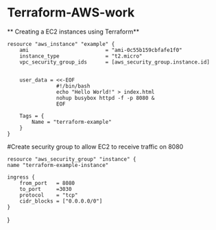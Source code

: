 # Terraform-AWS-work

** Creating a EC2 instances using Terraform**

    resource "aws_instance" "example" {
        ami                         = "ami-0c55b159cbfafe1f0"
        instance_type               = "t2.micro"
        vpc_security_group_ids      = [aws_security_group.instance.id] 


        user_data = <<-EOF
                    #!/bin/bash
                    echo "Hello World!" > index.html
                    nohup busybox httpd -f -p 8080 &
                    EOF

        Tags = {
            Name = "terraform-example"
        }
    }

#Create security group to allow EC2 to receive traffic on 8080

    resource "aws_security_group" "instance" {
    name "terraform-example-instance"

    ingress {
        from_port   = 8080
        to_port     =3030
        protocol    = "tcp"
        cidr_blocks = ["0.0.0.0/0"]
    }
}
